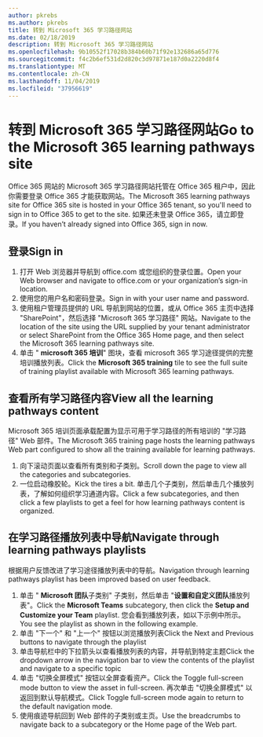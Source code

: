 ```yaml
---
author: pkrebs
ms.author: pkrebs
title: 转到 Microsoft 365 学习路径网站
ms.date: 02/18/2019
description: 转到 Microsoft 365 学习路径网站
ms.openlocfilehash: 9b10552f17028b384b60b71f92e132686a65d776
ms.sourcegitcommit: f4c2b6ef531d2d820c3d97871e187d0a2220d8f4
ms.translationtype: MT
ms.contentlocale: zh-CN
ms.lasthandoff: 11/04/2019
ms.locfileid: "37956619"
---
```

# <a name="go-to-the-microsoft-365-learning-pathways-site"></a><span data-ttu-id="a6a2d-103">转到 Microsoft 365 学习路径网站</span><span class="sxs-lookup"><span data-stu-id="a6a2d-103">Go to the Microsoft 365 learning pathways site</span></span>

<span data-ttu-id="a6a2d-104">Office 365 网站的 Microsoft 365 学习路径网站托管在 Office 365 租户中，因此你需要登录 Office 365 才能获取网站。</span><span class="sxs-lookup"><span data-stu-id="a6a2d-104">The Microsoft 365 learning pathways site for Office 365 site is hosted in your Office 365 tenant, so you'll need to sign in to Office 365 to get to the site.</span></span> <span data-ttu-id="a6a2d-105">如果还未登录 Office 365，请立即登录。</span><span class="sxs-lookup"><span data-stu-id="a6a2d-105">If you haven’t already signed into Office 365, sign in now.</span></span> 

## <a name="sign-in"></a><span data-ttu-id="a6a2d-106">登录</span><span class="sxs-lookup"><span data-stu-id="a6a2d-106">Sign in</span></span>  

1.  <span data-ttu-id="a6a2d-107">打开 Web 浏览器并导航到 office.com 或您组织的登录位置。</span><span class="sxs-lookup"><span data-stu-id="a6a2d-107">Open your Web browser and navigate to office.com or your organization’s sign-in location.</span></span> 
2.  <span data-ttu-id="a6a2d-108">使用您的用户名和密码登录。</span><span class="sxs-lookup"><span data-stu-id="a6a2d-108">Sign in with your user name and password.</span></span>
3.  <span data-ttu-id="a6a2d-109">使用租户管理员提供的 URL 导航到网站的位置，或从 Office 365 主页中选择 "SharePoint"，然后选择 "Microsoft 365 学习路径" 网站。</span><span class="sxs-lookup"><span data-stu-id="a6a2d-109">Navigate to the location of the site using the URL supplied by your tenant administrator or select SharePoint from the Office 365 Home page, and then select the Microsoft 365 learning pathways site.</span></span> 
5. <span data-ttu-id="a6a2d-110">单击 " **microsoft 365 培训**" 图块，查看 microsoft 365 学习途径提供的完整培训播放列表。</span><span class="sxs-lookup"><span data-stu-id="a6a2d-110">Click the **Microsoft 365 training** tile to see the full suite of training playlist available with Microsoft 365 learning pathways.</span></span> 

## <a name="view-all-the-learning-pathways-content"></a><span data-ttu-id="a6a2d-111">查看所有学习路径内容</span><span class="sxs-lookup"><span data-stu-id="a6a2d-111">View all the learning pathways content</span></span>
<span data-ttu-id="a6a2d-112">Microsoft 365 培训页面承载配置为显示可用于学习路径的所有培训的 "学习路径" Web 部件。</span><span class="sxs-lookup"><span data-stu-id="a6a2d-112">The Microsoft 365 training page hosts the learning pathways Web part configured to show all the training available for learning pathways.</span></span> 

1. <span data-ttu-id="a6a2d-113">向下滚动页面以查看所有类别和子类别。</span><span class="sxs-lookup"><span data-stu-id="a6a2d-113">Scroll down the page to view all the categories and subcategories.</span></span>
2. <span data-ttu-id="a6a2d-114">一位启动橡胶轮。</span><span class="sxs-lookup"><span data-stu-id="a6a2d-114">Kick the tires a bit.</span></span> <span data-ttu-id="a6a2d-115">单击几个子类别，然后单击几个播放列表，了解如何组织学习通道内容。</span><span class="sxs-lookup"><span data-stu-id="a6a2d-115">Click a few subcategories, and then click a few playlists to get a feel for how learning pathways content is organized.</span></span> 

## <a name="navigate-through-learning-pathways-playlists"></a><span data-ttu-id="a6a2d-116">在学习路径播放列表中导航</span><span class="sxs-lookup"><span data-stu-id="a6a2d-116">Navigate through learning pathways playlists</span></span>
<span data-ttu-id="a6a2d-117">根据用户反馈改进了学习途径播放列表中的导航。</span><span class="sxs-lookup"><span data-stu-id="a6a2d-117">Navigation through learning pathways playlist has been improved based on user feedback.</span></span> 

1. <span data-ttu-id="a6a2d-118">单击 " **Microsoft 团队**子类别" 子类别，然后单击 "**设置和自定义团队**播放列表"。</span><span class="sxs-lookup"><span data-stu-id="a6a2d-118">Click the **Microsoft Teams** subcategory, then click the **Setup and Customize your Team** playlist.</span></span> <span data-ttu-id="a6a2d-119">您会看到播放列表，如以下示例中所示。</span><span class="sxs-lookup"><span data-stu-id="a6a2d-119">You see the playlist as shown in the following example.</span></span>
2. <span data-ttu-id="a6a2d-120">单击 "下一个" 和 "上一个" 按钮以浏览播放列表</span><span class="sxs-lookup"><span data-stu-id="a6a2d-120">Click the Next and Previous buttons to navigate through the playlist</span></span>
3. <span data-ttu-id="a6a2d-121">单击导航栏中的下拉箭头以查看播放列表的内容，并导航到特定主题</span><span class="sxs-lookup"><span data-stu-id="a6a2d-121">Click the dropdown arrow in the navigation bar to view the contents of the playlist and navigate to a specific topic</span></span>
4. <span data-ttu-id="a6a2d-122">单击 "切换全屏模式" 按钮以全屏查看资产。</span><span class="sxs-lookup"><span data-stu-id="a6a2d-122">Click the Toggle full-screen mode button to view the asset in full-screen.</span></span> <span data-ttu-id="a6a2d-123">再次单击 "切换全屏模式" 以返回到默认导航模式。</span><span class="sxs-lookup"><span data-stu-id="a6a2d-123">Click Toggle full-screen mode again to return to the default navigation mode.</span></span>
5. <span data-ttu-id="a6a2d-124">使用痕迹导航回到 Web 部件的子类别或主页。</span><span class="sxs-lookup"><span data-stu-id="a6a2d-124">Use the breadcrumbs to navigate back to a subcategory or the Home page of the Web part.</span></span>  

